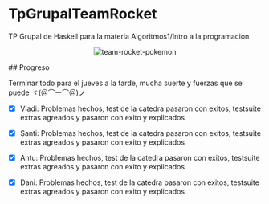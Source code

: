 # TpGrupalTeamRocket
TP Grupal de Haskell para la materia Algoritmos1/Intro a la programacion
<p align="center">
  <img src="https://user-images.githubusercontent.com/55926702/234432835-cee3b28a-a5b1-4f15-9a8f-c78ea48dc673.gif" alt="team-rocket-pokemon">
</p>
## Progreso

Terminar todo para el jueves a la tarde, mucha suerte y fuerzas que se puede ヾ(＠⌒ー⌒＠)ノ

- [x] Vladi: Problemas hechos, test de la catedra pasaron con exitos, testsuite extras agreados y pasaron con exito y explicados 

- [X] Santi: Problemas hechos, test de la catedra pasaron con exitos, testsuite extras agreados y pasaron con exito y explicados 

- [X] Antu: Problemas hechos, test de la catedra pasaron con exitos, testsuite extras agreados y pasaron con exito y explicados 

- [X] Dani: Problemas hechos, test de la catedra pasaron con exitos, testsuite extras agreados y pasaron con exito y explicados 
